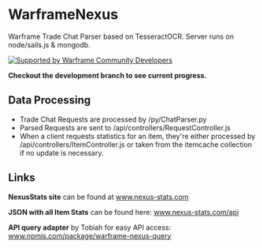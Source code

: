 # WarframeNexus
Warframe Trade Chat Parser based on TesseractOCR. Server runs on node/sails.js & mongodb.

[![Supported by Warframe Community Developers](https://github.com/Warframe-Community-Developers/banner/blob/master/banner.png)](https://github.com/Warframe-Community-Developers)

**Checkout the development branch to see current progress.**


## Data Processing
- Trade Chat Requests are processed by /py/ChatParser.py
- Parsed Requests are sent to /api/controllers/RequestController.js
- When a client requests statistics for an item, they're either processed
by /api/controllers/ItemController.js or taken from the itemcache collection if no update
is necessary.


## Links
**NexusStats site** can be found at www.nexus-stats.com

**JSON with all Item Stats** can be found here: www.nexus-stats.com/api

**API query adapter** by Tobiah for easy API access: www.npmjs.com/package/warframe-nexus-query